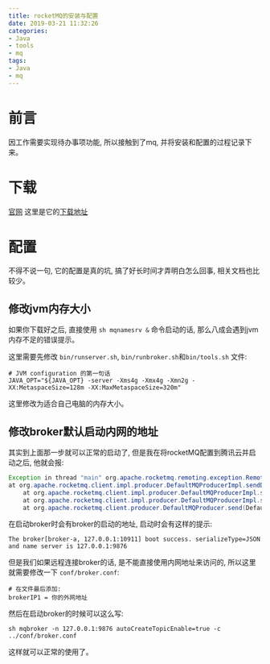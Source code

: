 ```yaml
---
title: rocketMQ的安装与配置 
date: 2019-03-21 11:32:26
categories:
- Java
- tools
- mq
tags:
- Java
- mq
---
```


# 前言

因工作需要实现待办事项功能, 所以接触到了mq, 并将安装和配置的过程记录下来。

# 下载

[官网](http://rocketmq.apache.org/)
这里是它的[下载地址](http://rocketmq.apache.org/release_notes/release-notes-4.4.0/)

# 配置

不得不说一句, 它的配置是真的坑, 搞了好长时间才弄明白怎么回事, 相关文档也比较少。

## 修改jvm内存大小

如果你下载好之后, 直接使用 `sh mqnamesrv &` 命令启动的话, 那么八成会遇到jvm内存不足的错误提示。

这里需要先修改 `bin/runserver.sh`, `bin/runbroker.sh`和`bin/tools.sh` 文件:

```shell
# JVM configuration 的第一句话
JAVA_OPT="${JAVA_OPT} -server -Xms4g -Xmx4g -Xmn2g -XX:MetaspaceSize=128m -XX:MaxMetaspaceSize=320m"
```

这里修改为适合自己电脑的内存大小。

## 修改broker默认启动内网的地址

其实到上面那一步就可以正常的启动了, 但是我在将rocketMQ配置到腾讯云并启动之后, 他就会报:

```java
Exception in thread "main" org.apache.rocketmq.remoting.exception.RemotingTooMuchRequestException: sendDefaultImpl call timeout
at org.apache.rocketmq.client.impl.producer.DefaultMQProducerImpl.sendDefaultImpl(DefaultMQProducerImpl.java:634)
	at org.apache.rocketmq.client.impl.producer.DefaultMQProducerImpl.send(DefaultMQProducerImpl.java:1279)
	at org.apache.rocketmq.client.impl.producer.DefaultMQProducerImpl.send(DefaultMQProducerImpl.java:1225)
	at org.apache.rocketmq.client.producer.DefaultMQProducer.send(DefaultMQProducer.java:283)
```

在启动broker时会有broker的启动的地址, 启动时会有这样的提示:

```shell
The broker[broker-a, 127.0.0.1:10911] boot success. serializeType=JSON and name server is 127.0.0.1:9876
```

但是我们如果远程连接broker的话, 是不能直接使用内网地址来访问的, 所以这里就需要修改一下 `conf/broker.conf`:

```shell
# 在文件最后添加:
brokerIP1 = 你的外网地址
```

然后在启动broker的时候可以这么写:

```shell
sh mqbroker -n 127.0.0.1:9876 autoCreateTopicEnable=true -c ../conf/broker.conf
```

这样就可以正常的使用了。
